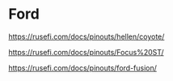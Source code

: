 # Ford

https://rusefi.com/docs/pinouts/hellen/coyote/

https://rusefi.com/docs/pinouts/Focus%20ST/

https://rusefi.com/docs/pinouts/ford-fusion/
